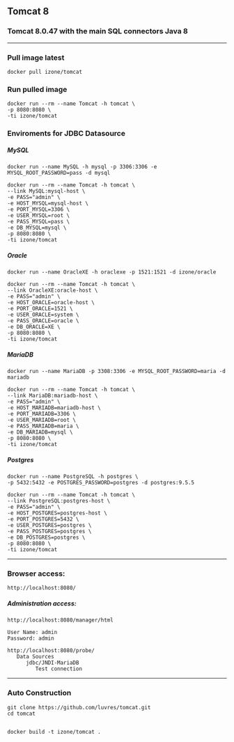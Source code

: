 ## Tomcat 8
### Tomcat 8.0.47 with the main SQL connectors Java 8
-----
### Pull image latest
```
docker pull izone/tomcat
```
### Run pulled image
```
docker run --rm --name Tomcat -h tomcat \
-p 8080:8080 \
-ti izone/tomcat
```
### Enviroments for JDBC Datasource
##### MySQL
```
docker run --name MySQL -h mysql -p 3306:3306 -e MYSQL_ROOT_PASSWORD=pass -d mysql

docker run --rm --name Tomcat -h tomcat \
--link MySQL:mysql-host \
-e PASS="admin" \
-e HOST_MYSQL=mysql-host \
-e PORT_MYSQL=3306 \
-e USER_MYSQL=root \
-e PASS_MYSQL=pass \
-e DB_MYSQL=mysql \
-p 8080:8080 \
-ti izone/tomcat
```
##### Oracle
```
docker run --name OracleXE -h oraclexe -p 1521:1521 -d izone/oracle

docker run --rm --name Tomcat -h tomcat \
--link OracleXE:oracle-host \
-e PASS="admin" \
-e HOST_ORACLE=oracle-host \
-e PORT_ORACLE=1521 \
-e USER_ORACLE=system \
-e PASS_ORACLE=oracle \
-e DB_ORACLE=XE \
-p 8080:8080 \
-ti izone/tomcat
```
##### MariaDB
```
docker run --name MariaDB -p 3308:3306 -e MYSQL_ROOT_PASSWORD=maria -d mariadb

docker run --rm --name Tomcat -h tomcat \
--link MariaDB:mariadb-host \
-e PASS="admin" \
-e HOST_MARIADB=mariadb-host \
-e PORT_MARIADB=3306 \
-e USER_MARIADB=root \
-e PASS_MARIADB=maria \
-e DB_MARIADB=mysql \
-p 8080:8080 \
-ti izone/tomcat
```
##### Postgres
```
docker run --name PostgreSQL -h postgres \
-p 5432:5432 -e POSTGRES_PASSWORD=postgres -d postgres:9.5.5

docker run --rm --name Tomcat -h tomcat \
--link PostgreSQL:postgres-host \
-e PASS="admin" \
-e HOST_POSTGRES=postgres-host \
-e PORT_POSTGRES=5432 \
-e USER_POSTGRES=postgres \
-e PASS_POSTGRES=postgres \
-e DB_POSTGRES=postgres \
-p 8080:8080 \
-ti izone/tomcat
```
-----
### Browser access:
```
http://localhost:8080/
```
##### Administration access:
```
http://localhost:8080/manager/html

User Name: admin
Password: admin

http://localhost:8080/probe/
   Data Sources
      jdbc/JNDI-MariaDB
         Test connection
```
-----
### Auto Construction
```
git clone https://github.com/luvres/tomcat.git
cd tomcat


docker build -t izone/tomcat .
```

